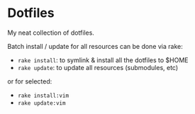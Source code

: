 # Dotfiles

My neat collection of dotfiles.

Batch install / update for all resources can be done via rake:

*    `rake install`: to symlink & install all the dotfiles to $HOME
*    `rake update`: to update all resources (submodules, etc)

or for selected:

*    `rake install:vim`
*    `rake update:vim` 
